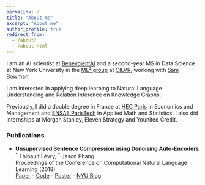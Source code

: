 ```yaml
---
permalink: /
title: "About me"
excerpt: "About me"
author_profile: true
redirect_from: 
  - /about/
  - /about.html
---
```


I am an AI scientist at [BenevolentAI](https://benevolent.ai/) and a second-year MS in Data Science at New York University in the [ML² group](https://wp.nyu.edu/ml2/) at [CILVR](https://wp.nyu.edu/cilvr/), working with [Sam Bowman](https://www.nyu.edu/projects/bowman/). 

I am interested in applying deep learning to Natural Language Understanding and Relation Inference on Knowledge Graphs.

Previously, I did a double degree in France at [HEC Paris](http://www.hec.edu/Masters-programs/Master-s-Programs/Grande-Ecole/Master-in-Management/Key-Features) in Economics and Management and [ENSAE ParisTech](http://www.ensae.fr/en/engineering-degree/) in Applied Math and Statistics. I also did internships at Morgan Stanley, Eleven Strategy and Younited Credit.

### Publications

* **Unsupervised Sentence Compression using Denoising Auto-Encoders**  
    <sup> * </sup> Thibault Févry, <sup> * </sup>Jason Phang  
    Proceedings of the Conference on Computational Natural Language Learning (2018)  
    [Paper](https://arxiv.org/pdf/1809.02669.pdf) - [Code](https://github.com/zphang/usc_dae) - [Poster](files/poster_dae.pdf) - [NYU Blog](https://medium.com/@NYUDataScience/unsupervised-sentence-compression-using-denoising-auto-encoders-6c979abd9d4f)

